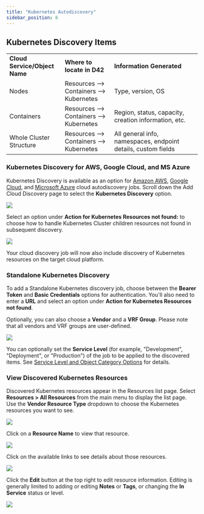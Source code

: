 ```yaml
---
title: "Kubernetes Autodiscovery"
sidebar_position: 6
---
```


## Kubernetes Discovery Items

<table><tbody><tr><td><strong>Cloud Service/Object Name</strong></td><td><strong>Where to locate in D42</strong></td><td><strong>Information</strong>&nbsp;<strong>Generated</strong></td></tr><tr><td>Nodes</td><td>Resources --&gt; Containers --&gt; Kubernetes</td><td>Type, version, OS</td></tr><tr><td>Containers</td><td>Resources --&gt; Containers --&gt; Kubernetes</td><td>Region, status, capacity, creation information, etc.</td></tr><tr><td>Whole Cluster Structure</td><td>Resources --&gt; Containers --&gt; Kubernetes</td><td>All general info, namespaces, endpoint details, custom fields</td></tr></tbody></table>

### Kubernetes Discovery for AWS, Google Cloud, and MS Azure

Kubernetes Discovery is available as an option for [Amazon AWS](auto-discovery/cloud-auto-discovery/aws-autodiscovery.mdx), [Google Cloud](auto-discovery/cloud-auto-discovery/google-cloud-platform-autodiscovery.mdx), and [Microsoft Azure](auto-discovery/cloud-auto-discovery/azure-autodiscovery.md) cloud autodiscovery jobs. Scroll down the Add Cloud Discovery page to select the **Kubernetes Discovery** option.

![](/assets/images/discovery_cloud_platforms_autodiscovery_kubernetes-autodiscovery1.png)

Select an option under **Action for Kubernetes Resources not found:** to choose how to handle Kubernetes Cluster children resources not found in subsequent discovery.

![](/assets/images/discovery_cloud_platforms_autodiscovery_kubernetes-autodiscovery2.png)

Your cloud discovery job will now also include discovery of Kubernetes resources on the target cloud platform.

### Standalone Kubernetes Discovery

To add a Standalone Kubernetes discovery job, choose between the **Bearer Token** and **Basic Credentials** options for authentication. You'll also need to enter a **URL** and select an option under **Action for Kubernetes Resources not found**.

Optionally, you can also choose a **Vendor** and a **VRF Group**. Please note that all vendors and VRF groups are user-defined.

![](/assets/images/discovery_cloud_platforms_autodiscovery_kubernetes-autodiscovery3.png)

You can optionally set the **Service Level** (for example, "Development", "Deployment", or "Production") of the job to be applied to the discovered items. See [Service Level and Object Category Options](index.mdx#service-level-and-object-category-options) for details.

### View Discovered Kubernetes Resources

Discovered Kubernetes resources appear in the Resources list page. Select **Resources > All Resources** from the main menu to display the list page. Use the **Vendor Resource Type** dropdown to choose the Kubernetes resources you want to see.

![](/assets/images/discovery_cloud_platforms_autodiscovery_kubernetes-autodiscovery4.png)

Click on a **Resource Name** to view that resource.

![](/assets/images/discovery_cloud_platforms_autodiscovery_kubernetes-autodiscovery5.png)

Click on the available links to see details about those resources.

![](/assets/images/discovery_cloud_platforms_autodiscovery_kubernetes-autodiscovery6.png)

Click the **Edit** button at the top right to edit resource information. Editing is generally limited to adding or editing **Notes** or **Tags**, or changing the **In Service** status or level.

![](/assets/images/discovery_cloud_platforms_autodiscovery_kubernetes-autodiscovery7.png)
